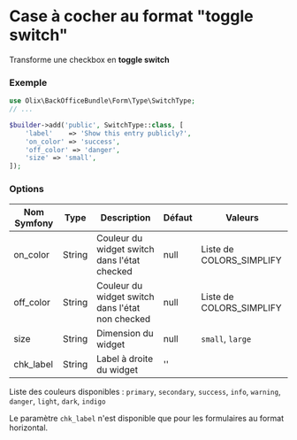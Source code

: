 Case à cocher au format "toggle switch"
================================================================================

Transforme une checkbox en **toggle switch**

### Exemple

~~~ php
use Olix\BackOfficeBundle\Form\Type\SwitchType;
// ...

$builder->add('public', SwitchType::class, [
    'label'    => 'Show this entry publicly?',
    'on_color' => 'success',
    'off_color' => 'danger',
    'size' => 'small',
]);
~~~

### Options

| Nom Symfony   | Type    |	Description                                      | Défaut | Valeurs 
|---------------|---------|--------------------------------------------------|--------|----------------------------------------
| on_color      | String  | Couleur du widget switch dans l'état checked     | null   | Liste de COLORS_SIMPLIFY
| off_color     | String  | Couleur du widget switch dans l'état non checked | null   | Liste de COLORS_SIMPLIFY
| size          | String  | Dimension du widget                              | null   | `small`, `large`
| chk_label     | String  | Label à droite du widget                         | ''     |

Liste des couleurs disponibles : `primary`,  `secondary`, `success`,  `info`,  `warning`,  `danger`, `light`, `dark`, `indigo`

Le paramètre `chk_label` n'est disponible que pour les formulaires au format horizontal.
